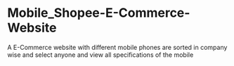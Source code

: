 # Mobile_Shopee-E-Commerce-Website
A E-Commerce website with different mobile phones are sorted in company wise and select anyone and view all specifications of the mobile 
